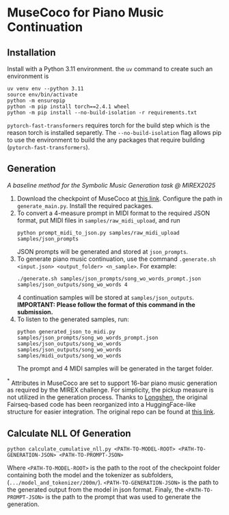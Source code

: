 # MuseCoco for Piano Music Continuation

## Installation

Install with a Python 3.11 environment. the `uv` command to create such an environment is

```
uv venv env --python 3.11
source env/bin/activate
python -m ensurepip
python -m pip install torch==2.4.1 wheel
python -m pip install --no-build-isolation -r requirements.txt
```

`pytorch-fast-transformers` requires torch for the build step which is the reason torch is installed separetly. The `--no-build-isolation` flag allows pip to use the environment to build the any packages that require building (`pytorch-fast-transformers`).


## Generation
*A baseline method for the Symbolic Music Generation task @ MIREX2025*

1. Download the checkpoint of MuseCoco at [this link](https://drive.google.com/file/d/1wTG4FhWocsJmDfncAp6j2lUBzPfHW90G/view?usp=sharing). Configure the path in `generate_main.py`. Install the required packages.
2. To convert a 4-measure prompt in MIDI format to the required JSON format, put MIDI files in `samples/raw_midi_upload`, and run
   ```
   python prompt_midi_to_json.py samples/raw_midi_upload samples/json_prompts
   ```
   JSON prompts will be generated and stored at `json_prompts`.
3. To generate piano music continuation, use the command `.generate.sh <input.json> <output_folder> <n_sample>`. For example:
   ```
   ./generate.sh samples/json_prompts/song_wo_words_prompt.json samples/json_outputs/song_wo_words 4
   ```
   4 continuation samples will be stored at `samples/json_outputs`. **IMPORTANT: Please follow the format of this command in the submission.**
4. To listen to the generated samples, run:
   ```
   python generated_json_to_midi.py samples/json_prompts/song_wo_words_prompt.json samples/json_outputs/song_wo_words samples/json_outputs/song_wo_words samples/midi_outputs/song_wo_words
   ```
   The prompt and 4 MIDI samples will be generated in the target folder.

$^*$ Attributes in MuseCoco are set to support 16-bar piano music generation as required by the MIREX challenge. For simplicity, the pickup measure is not utilized in the generation process. Thanks to [Longshen](https://www.oulongshen.xyz/), the original Fairseq-based code has been reorganized into a HuggingFace-like structure for easier integration. The original repo can be found at [this link](https://github.com/microsoft/muzic/tree/main/musecoco).

## Calculate NLL Of Generation

```
python calculate_cumulative_nll.py <PATH-TO-MODEL-ROOT> <PATH-TO-GENERATION-JSON> <PATH-TO-PROMPT-JSON>
```

Where `<PATH-TO-MODEL-ROOT>` is the path to the root of the checkpoint folder containing both the model and the tokenizer as subfolders, (`.../model_and_tokenizer/200m/`). `<PATH-TO-GENERATION-JSON>` is the path to the generated output from the model in json format. Finaly, the `<PATH-TO-PROMPT-JSON>` is the path to the prompt that was used to generate the generation.
